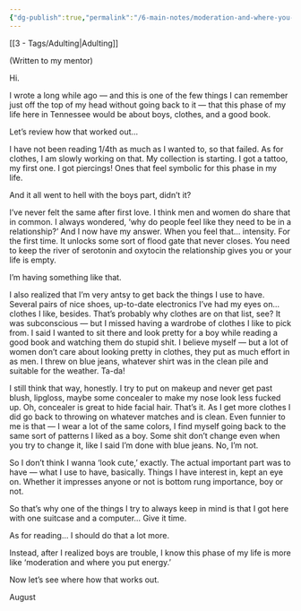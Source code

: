 ```yaml
---
{"dg-publish":true,"permalink":"/6-main-notes/moderation-and-where-you-put-your-energy/"}
---
```


[[3 - Tags/Adulting\|Adulting]]

(Written to my mentor)

Hi.


I wrote a long while ago — and this is one of the few things I can remember just off the top of my head without going back to it — that this phase of my life here in Tennessee would be about boys, clothes, and a good book. 

Let’s review how that worked out…

I have not been reading 1/4th as much as I wanted to, so that failed. As for clothes, I am slowly working on that. My collection is starting. I got a tattoo, my first one. I got piercings! Ones that feel symbolic for this phase in my life. 

And it all went to hell with the boys part, didn’t it?

I’ve never felt the same after first love. I think men and women do share that in common. I always wondered, ‘why do people feel like they need to be in a relationship?’ And I now have my answer. When you feel that… intensity. For the first time. It unlocks some sort of flood gate that never closes. You need to keep the river of serotonin and oxytocin the relationship gives you or your life is empty. 

I’m having something like that.


I also realized that I’m very antsy to get back the things I use to have. Several pairs of nice shoes, up-to-date electronics I’ve had my eyes on… clothes I like, besides. That’s probably why clothes are on that list, see? It was subconscious — but I missed having a wardrobe of clothes I like to pick from. I said I wanted to sit there and look pretty for a boy while reading a good book and watching them do stupid shit. I believe myself — but a lot of women don’t care about looking pretty in clothes, they put as much effort in as men. I threw on blue jeans, whatever shirt was in the clean pile and suitable for the weather. Ta-da! 

I still think that way, honestly. I try to put on makeup and never get past blush, lipgloss, maybe some concealer to make my nose look less fucked up. Oh, concealer is great to hide facial hair. That’s it. As I get more clothes I did go back to throwing on whatever matches and is clean. Even funnier to me is that — I wear a lot of the same colors, I find myself going back to the same sort of patterns I liked as a boy. Some shit don’t change even when you try to change it, like I said I’m done with blue jeans. No, I’m not.

So I don’t think I wanna ‘look cute,’ exactly. The actual important part was to have — what I use to have, basically. Things I have interest in, kept an eye on. Whether it impresses anyone or not is bottom rung importance, boy or not. 

So that’s why one of the things I try to always keep in mind is that I got here with one suitcase and a computer… Give it time. 


As for reading… I should do that a lot more. 

Instead, after I realized boys are trouble, I know this phase of my life is more like ‘moderation and where you put energy.’

Now let’s see where how that works out.


August